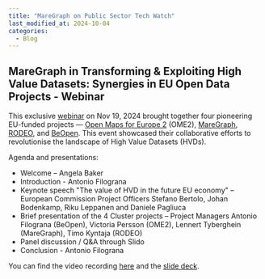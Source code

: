 ```yaml
---
title: "MareGraph on Public Sector Tech Watch"
last_modified_at: 2024-10-04
categories:
  - Blog
---
```

## MareGraph in Transforming & Exploiting High Value Datasets: Synergies in EU Open Data Projects - Webinar 
This exclusive [webinar](https://eurogeographics.org/calendar-event/webinar-discover-the-future-of-open-data-cooperation-in-high-value-datasets/) on Nov 19, 2024 brought together four pioneering EU-funded projects — [Open Maps for Europe 2](https://eurogeographics.org/open-maps-for-europe/ome2-progress/#:~:text=Open%20Maps%20For%20Europe%202,under%20a%20single%20open%20licence.) (OME2), [MareGraph](https://www.maregraph.eu/), [RODEO](https://rodeo-project.eu/), and [BeOpen](https://beopen-project.eu/). This event showcased their collaborative efforts to revolutionise the landscape of High Value Datasets (HVDs).

Agenda and presentations:
- Welcome – Angela Baker
- Introduction - Antonio Filograna
- Keynote speech "The value of HVD in the future EU economy" – European Commission Project Officers Stefano Bertolo, Johan Bodenkamp, Riku Leppanen and Daniele Pagliuca
- Brief presentation of the 4 Cluster projects – Project Managers Antonio Filograna (BeOpen), Victoria Persson (OME2), Lennert Tyberghein (MareGraph), Timo Kyntaja (RODEO)
- Panel discussion / Q&A through Slido
- Conclusion - Antonio Filograna

You can find the video recording [here](https://www.youtube.com/watch?v=k8n9EonXKmE) and the [slide deck](https://eurogeographics.org/app/uploads/2024/06/02.-Transforming-Exploiting-HVDs_Synergies.pdf).
